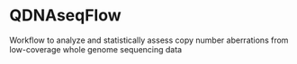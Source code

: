 # QDNAseqFlow
Workflow to analyze and statistically assess copy number aberrations from low-coverage whole genome sequencing data
